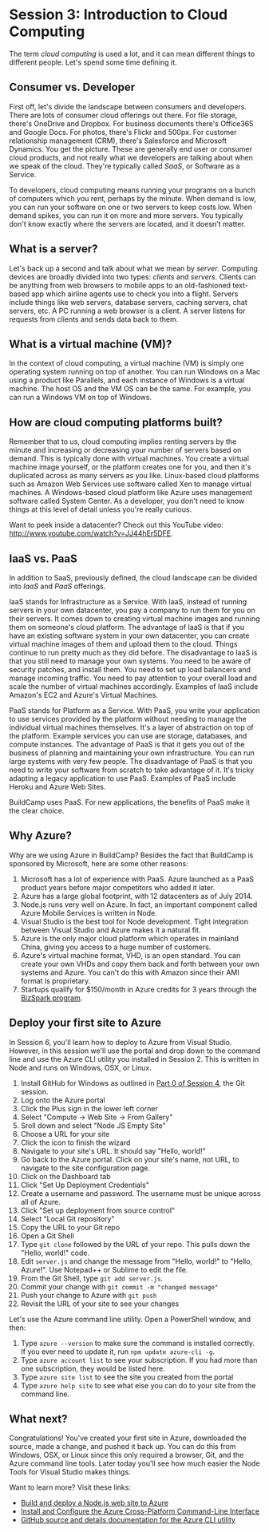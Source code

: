 Session 3: Introduction to Cloud Computing
==========================================

The term *cloud computing* is used a lot, and it can mean different things to different people.  Let's spend some time defining it.

## Consumer vs. Developer ##

First off, let's divide the landscape between consumers and developers.  There are lots of consumer cloud offerings out there.  For file storage, there's OneDrive and Dropbox.  For business documents there's Office365 and Google Docs.  For photos, there's Flickr and 500px.  For customer relationship management (CRM), there's Salesforce and Microsoft Dynamics.  You get the picture.  These are generally end user or consumer cloud products, and not really what we developers are talking about when we speak of the cloud.  They're typically called *SaaS*, or Software as a Service.

To developers, cloud computing means running your programs on a bunch of computers which you rent, perhaps by the minute. When demand is low, you can run your software on one or two servers to keep costs low.  When demand spikes, you can run it on more and more servers.  You typically don't know exactly where the servers are located, and it doesn't matter.

## What is a server? ##

Let's back up a second and talk about what we mean by *server*.  Computing devices are broadly divided into two types: *clients* and *servers*.  Clients can be anything from web browsers to mobile apps to an old-fashioned text-based app which airline agents use to check you into a flight.  Servers include things like web servers, database servers, caching servers, chat servers, etc.  A PC running a web browser is a client.  A server listens for requests from clients and sends data back to them.  

## What is a virtual machine (VM)? ##

In the context of cloud computing, a virtual machine (VM) is simply one operating system running on top of another.  You can run Windows on a Mac using a product like Parallels, and each instance of Windows is a virtual machine.  The host OS and the VM OS can be the same.  For example, you can run a Windows VM on top of Windows.

## How are cloud computing platforms built? ##

Remember that to us, cloud computing implies renting servers by the minute and increasing or decreasing your number of servers based on demand.  This is typically done with virtual machines.  You create a virtual machine image yourself, or the platform creates one for you, and then it's duplicated across as many servers as you like. Linux-based cloud platforms such as Amazon Web Services use software called Xen to manage virtual machines.  A Windows-based cloud platform like Azure uses management software called System Center.  As a developer, you don't need to know things at this level of detail unless you're really curious. 

Want to peek inside a datacenter?  Check out this YouTube video: http://www.youtube.com/watch?v=JJ44hEr5DFE.

## IaaS vs. PaaS ##

In addition to SaaS, previously defined, the cloud landscape can be divided into *IaaS* and *PaaS* offerings.

IaaS stands for Infrastructure as a Service.  With IaaS, instead of running servers in your own datacenter, you pay a company to run them for you on their servers.  It comes down to creating virtual machine images and running them on someone's cloud platform.  The advantage of IaaS is that if you have an existing software system in your own datacenter, you can create virtual machine images of them and upload them to the cloud.  Things continue to run pretty much as they did before.  The disadvantage to IaaS is that you still need to manage your own systems.  You need to be aware of security patches, and install them.  You need to set up load balancers and manage incoming traffic.  You need to pay attention to your overall load and scale the number of virtual machines accordingly.  Examples of IaaS include Amazon's EC2 and Azure's Virtual Machines.

PaaS stands for Platform as a Service.  With PaaS, you write your application to use services provided by the platform without needing to manage the individual virtual machines themselves. It's a layer of abstraction on top of the platform.  Example services you can use are storage, databases, and compute instances.  The advantage of PaaS is that it gets you out of the business of planning and maintaining your own infrastructure. You can run large systems with very few people.  The disadvantage of PaaS is that you need to write your software from scratch to take advantage of it.  It's tricky adapting a legacy application to use PaaS.  Examples of PaaS include Heroku and Azure Web Sites.

BuildCamp uses PaaS.  For new applications, the benefits of PaaS make it the clear choice.

## Why Azure? ##

Why are we using Azure in BuildCamp?  Besides the fact that BuildCamp is sponsored by Microsoft, here are some other reasons:

1. Microsoft has a lot of experience with PaaS.  Azure launched as a PaaS product years before major competitors who added it later.
2. Azure has a large global footprint, with 12 datacenters as of July 2014.
3. Node.js runs very well on Azure.  In fact, an important component called Azure Mobile Services is written in Node.
4. Visual Studio is the best tool for Node development.  Tight integration between Visual Studio and Azure makes it a natural fit.
5. Azure is the only major cloud platform which operates in mainland China, giving you access to a huge number of customers.
6. Azure's virtual machine format, VHD, is an open standard.  You can create your own VHDs and copy them back and forth between your own systems and Azure.  You can't do this with Amazon since their AMI format is proprietary.
7. Startups qualify for $150/month in Azure credits for 3 years through the [BizSpark program](http://www.bizspark.com).


## Deploy your first site to Azure ##

In Session 6, you'll learn how to deploy to Azure from Visual Studio.  However, in this session we'll use the portal and drop down to the command line and use the Azure CLI utility you installed in Session 2. This is written in Node and runs on Windows, OSX, or Linux.

1. Install GitHub for Windows as outlined in [Part 0 of Session 4](https://github.com/mattharrington/BuildCamp/tree/master/Monday/Session_04_Git#part-0-set-up), the Git session.
2. Log onto the Azure portal
2. Click the Plus sign in the lower left corner
3. Select "Compute -> Web Site -> From Gallery"
4. Sroll down and select "Node JS Empty Site"
5. Choose a URL for your site
6. Click the icon to finish the wizard
7. Navigate to your site's URL.  It should say "Hello, world!"
8. Go back to the Azure portal.  Click on your site's name, not URL, to navigate to the site configuration page.
9. Click on the Dashboard tab
10. Click "Set Up Deployment Credentials"
11. Create a username and password. The username must be unique across all of Azure.
12. Click "Set up deployment from source control"
13. Select "Local Git repository"
14. Copy the URL to your Git repo
15. Open a Git Shell
16. Type `git clone` followed by the URL of your repo.  This pulls down the "Hello, world!" code.
17. Edit `server.js` and change the message from "Hello, world!" to "Hello, Azure!".  Use Notepad++ or Sublime to edit the file.
18. From the Git Shell, type `git add server.js`.
19. Commit your change with `git commit -m "changed message"`
20. Push your change to Azure with `git push`
21. Revisit the URL of your site to see your changes

Let's use the Azure command line utility.  Open a PowerShell window, and then:

1. Type `azure --version` to make sure the command is installed correctly.  If you ever need to update it, run `npm update azure-cli -g`.
2. Type `azure account list` to see your subscription.  If you had more than one subscription, they would be listed here.
3. Type `azure site list` to see the site you created from the portal
4. Type `azure help site` to see what else you can do to your site from the command line.

## What next? ##

Congratulations!  You've created your first site in Azure, downloaded the source, made a change, and pushed it back up.  You can do this from Windows, OSX, or Linux since this only required a browser, Git, and the Azure command line tools.  Later today you'll see how much easier the Node Tools for Visual Studio makes things.

Want to learn more?  Visit these links:

- [Build and deploy a Node.js web site to Azure](http://azure.microsoft.com/en-us/documentation/articles/web-sites-nodejs-develop-deploy-mac/)
- [Install and Configure the Azure Cross-Platform Command-Line Interface](http://azure.microsoft.com/en-us/documentation/articles/xplat-cli/)
- [GitHub source and details documentation for the Azure CLI utility](https://github.com/Azure/azure-sdk-tools-xplat)
